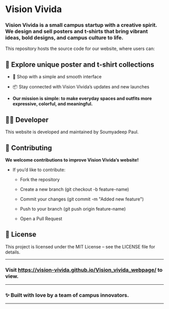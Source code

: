 
#  Vision Vivida

 ### Vision Vivida is a small campus startup with a creative spirit. We design and sell posters and t-shirts that bring vibrant ideas, bold designs, and campus culture to life.

This repository hosts the source code for our website, where users can:

## 🌟 Explore unique poster and t-shirt collections

- 🛒 Shop with a simple and smooth interface

- 📦 Stay connected with Vision Vivida’s updates and new launches

- **Our mission is simple: to make everyday spaces and outfits more expressive, colorful, and meaningful.**

## 👨‍💻 Developer

This website is developed and maintained by Soumyadeep Paul.

## 🤝 Contributing

**We welcome contributions to improve Vision Vivida’s website!**
- If you’d like to contribute:

  -  Fork the repository

  - Create a new branch (git checkout -b feature-name)

  - Commit your changes (git commit -m "Added new feature")

  - Push to your branch (git push origin feature-name)

  - Open a Pull Request

## 📜 License

This project is licensed under the MIT License – see the LICENSE file for details.
<hr />

### Visit https://vision-vivida.github.io/Vision_vivida_webpage/ to view.
<hr />

###  ✨ Built with love by a team of campus innovators.
<hr />
